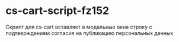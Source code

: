 # cs-cart-script-fz152
Скрипт для cs-cart вставляет в модальные окна строку с подтверждением согласия на публикацию персональных данных
